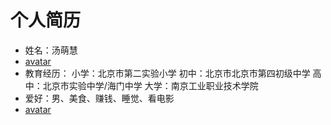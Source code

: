 # 个人简历
- 姓名：汤萌慧
- [avatar](https://gd1.alicdn.com/imgextra/i2/0/O1CN01x7xC9k1oe5Qykb5TS_!!0-item_pic.jpg)
- 教育经历：
 小学：北京市第二实验小学
 初中：北京市北京市第四初级中学
 高中：北京市实验中学/海门中学
 大学：南京工业职业技术学院
- 爱好：男、美食、赚钱、睡觉、看电影
- [avatar](https://www.jianshu.com/u/90cb63b8861b)